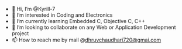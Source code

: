 - 👋 Hi, I’m @Kyrill-7
- 👀 I’m interested in Coding and Electronics 
- 🌱 I’m currently learning Embedded C, Objective C, C++
- 💞️ I’m looking to collaborate on any Web or Application Development project
- 📫 How to reach me by mail @dhruvchaudhari720@gmai.com

<!---
Kyrill-7/Kyrill-7 is a ✨ special ✨ repository because its `README.md` (this file) appears on your GitHub profile.
You can click the Preview link to take a look at your changes.
--->
